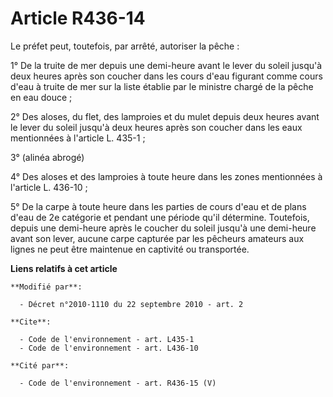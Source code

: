 # Article R436-14

Le préfet peut, toutefois, par arrêté, autoriser la pêche : 

1° De la truite de mer depuis une demi-heure avant le lever du soleil jusqu'à deux heures après son coucher dans les cours
d'eau figurant comme cours d'eau à truite de mer sur la liste établie par le ministre chargé de la pêche en eau douce ; 

2° Des aloses, du flet, des lamproies et du mulet depuis deux heures avant le lever du soleil jusqu'à deux heures après son
coucher dans les eaux mentionnées à l'article L. 435-1 ; 

3° (alinéa abrogé) 

4° Des aloses et des lamproies à toute heure dans les zones mentionnées à l'article L. 436-10 ; 

5° De la carpe à toute heure dans les parties de cours d'eau et de plans d'eau de 2e catégorie et pendant une période qu'il
détermine. Toutefois, depuis une demi-heure après le coucher du soleil jusqu'à une demi-heure avant son lever, aucune carpe
capturée par les pêcheurs amateurs aux lignes ne peut être maintenue en captivité ou transportée.

**Liens relatifs à cet article**

	**Modifié par**:

	  - Décret n°2010-1110 du 22 septembre 2010 - art. 2

	**Cite**:

	  - Code de l'environnement - art. L435-1
	  - Code de l'environnement - art. L436-10

	**Cité par**:

	  - Code de l'environnement - art. R436-15 (V)
